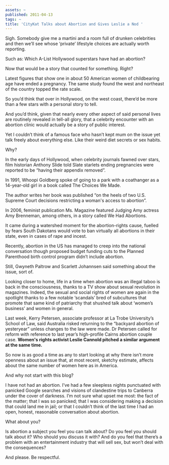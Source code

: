 ```yaml
---
assets: ~
published: 2011-04-13
tags: ~
title: 'CityKat Talks about Abortion and Gives Leslie a Nod '
---
```

Sigh. Somebody give me a martini and a room full of drunken celebrities and then we’ll see whose ‘private’ lifestyle choices are actually worth reporting.

Such as: Which A-List Hollywood superstars have had an abortion?

Now that would be a story that counted for something. Right?

Latest figures that show one in about 50 American women of childbearing age have ended a pregnancy. The same study found the west and northeast of the country topped the rate scale.

So you’d think that over in Hollywood, on the west coast, there’d be more than a few stars with a personal story to tell.

And you’d think, given that nearly every other aspect of said personal lives are routinely revealed in tell-all glory, that a celebrity encounter with an abortion clinic would actually be a story of public interest.

Yet I couldn’t think of a famous face who hasn’t kept mum on the issue yet talk freely about everything else. Like their weird diet secrets or sex habits.

Why?

In the early days of Hollywood, when celebrity journals fawned over stars, film historian Anthony Slide told Slate starlets ending pregnancies were reported to be “having their appendix removed”.

In 1991, Whoopi Goldberg spoke of going to a park with a coathanger as a 14-year-old girl in a book called The Choices We Made.

The author writes her book was published “on the heels of two U.S. Supreme Court decisions restricting a woman's access to abortion”.

In 2006, feminist publication Ms. Magazine featured Judging Amy actress Amy Brenneman, among others, in a story called We Had Abortions.

It came during a watershed moment for the abortion-rights cause, fuelled by fears South Dakotans would vote to ban virtually all abortions in their state, even in cases of rape and incest.

Recently, abortion in the US has managed to creep into the national conversation though proposed budget funding cuts to the Planned Parenthood birth control program didn’t include abortion.

Still, Gwyneth Paltrow and Scarlett Johannsen said something about the issue, sort of.

Looking closer to home, life in a time when abortion was an illegal taboo is back in the consciousness, thanks to a TV show about sexual revolution in magazines. Indeed, the sexual and social rights of women are again in the spotlight thanks to a few notable ‘scandals’ bred of subcultures that promote that same kind of patriarchy that shushed talk about ‘women’s business’ and women in general. 

Last week, Kerry Petersen, associate professor at La Trobe University’s School of Law, said Australia risked returning to the “backyard abortion of yesteryear” unless changes to the law were made. Dr Petersen called for reform with reference to last year’s high-profile Cairns abortion couple case. **Women's rights activist Leslie Cannold pitched a similar argument at the same time.**

So now is as good a time as any to start looking at why there isn’t more openness about an issue that, at most recent, sketchy estimate, affects about the same number of women here as in America.

And why not start with this blog?

I have not had an abortion. I’ve had a few sleepless nights punctuated with panicked Google searches and visions of clandestine trips to Canberra under the cover of darkness. I’m not sure what upset me most: the fact of the matter; that I was so panicked; that I was considering making a decision that could land me in jail; or that I couldn’t think of the last time I had an open, honest, reasonable conversation about abortion.

What about you?

Is abortion a subject you feel you can talk about? Do you feel you should talk about it? Who should you discuss it with? And do you feel that there’s a problem with an entertainment industry that will sell sex, but won’t deal with the consequences?

And please. Be respectful.
